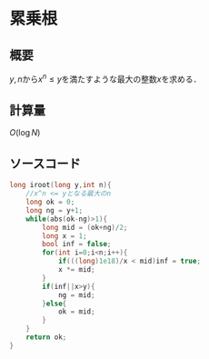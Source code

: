 # 累乗根
## 概要
$y,n$から$x^n\leq y$を満たすような最大の整数$x$を求める．
## 計算量
$O(\log N)$
## ソースコード
```cpp
long iroot(long y,int n){
    //x^n <= yとなる最大のn
    long ok = 0;
    long ng = y+1;
    while(abs(ok-ng)>1){
        long mid = (ok+ng)/2;
        long x = 1;
        bool inf = false;
        for(int i=0;i<n;i++){
            if(((long)1e18)/x < mid)inf = true;
            x *= mid;
        }
        if(inf||x>y){
            ng = mid;
        }else{
            ok = mid;
        }
    }
    return ok;
}
```
